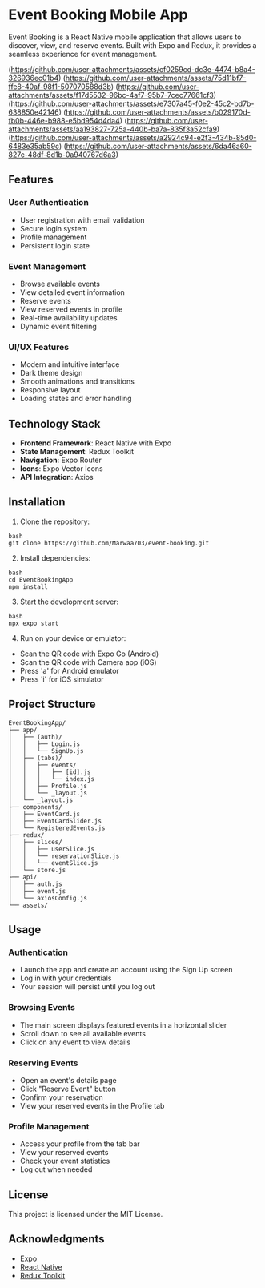 # Event Booking Mobile App

Event Booking is a React Native mobile application that allows users to discover, view, and reserve events. Built with Expo and Redux, it provides a seamless experience for event management.

(https://github.com/user-attachments/assets/cf0259cd-dc3e-4474-b8a4-326936ec01b4)
(https://github.com/user-attachments/assets/75d11bf7-ffe8-40af-98f1-507070588d3b)
(https://github.com/user-attachments/assets/f17d5532-96bc-4af7-95b7-7cec77661cf3)
(https://github.com/user-attachments/assets/e7307a45-f0e2-45c2-bd7b-638850e42146)
(https://github.com/user-attachments/assets/b029170d-fb0b-446e-b988-e5bd954d4da4)
(https://github.com/user-attachments/assets/aa193827-725a-440b-ba7a-835f3a52cfa9)
(https://github.com/user-attachments/assets/a2924c94-e2f3-434b-85d0-6483e35ab59c)
(https://github.com/user-attachments/assets/6da46a60-827c-48df-8d1b-0a940767d6a3)


## Features

### User Authentication

- User registration with email validation
- Secure login system
- Profile management
- Persistent login state

### Event Management

- Browse available events
- View detailed event information
- Reserve events
- View reserved events in profile
- Real-time availability updates
- Dynamic event filtering

### UI/UX Features

- Modern and intuitive interface
- Dark theme design
- Smooth animations and transitions
- Responsive layout
- Loading states and error handling


## Technology Stack

- **Frontend Framework**: React Native with Expo
- **State Management**: Redux Toolkit
- **Navigation**: Expo Router
- **Icons**: Expo Vector Icons
- **API Integration**: Axios

## Installation

1. Clone the repository:

```
bash
git clone https://github.com/Marwaa703/event-booking.git

```

2. Install dependencies:

```
bash
cd EventBookingApp
npm install
```

3. Start the development server:

```
bash
npx expo start
```

4. Run on your device or emulator:

- Scan the QR code with Expo Go (Android)
- Scan the QR code with Camera app (iOS)
- Press 'a' for Android emulator
- Press 'i' for iOS simulator

## Project Structure

```
EventBookingApp/
├── app/
│   ├── (auth)/
│   │   ├── Login.js
│   │   └── SignUp.js
│   ├── (tabs)/
│   │   ├── events/
│   │   │   ├── [id].js
│   │   │   └── index.js
│   │   ├── Profile.js
│   │   └── _layout.js
│   └── _layout.js
├── components/
│   ├── EventCard.js
│   ├── EventCardSlider.js
│   └── RegisteredEvents.js
├── redux/
│   ├── slices/
│   │   ├── userSlice.js
│   │   └── reservationSlice.js
│   │   └── eventSlice.js
│   └── store.js
├── api/
│   ├── auth.js
│   ├── event.js
│   └── axiosConfig.js
└── assets/
```



## Usage

### Authentication

- Launch the app and create an account using the Sign Up screen
- Log in with your credentials
- Your session will persist until you log out

### Browsing Events

- The main screen displays featured events in a horizontal slider
- Scroll down to see all available events
- Click on any event to view details

### Reserving Events

- Open an event's details page
- Click "Reserve Event" button
- Confirm your reservation
- View your reserved events in the Profile tab

### Profile Management

- Access your profile from the tab bar
- View your reserved events
- Check your event statistics
- Log out when needed

## License

This project is licensed under the MIT License.

## Acknowledgments

- [Expo](https://expo.dev/)
- [React Native](https://reactnative.dev/)
- [Redux Toolkit](https://redux-toolkit.js.org/)

